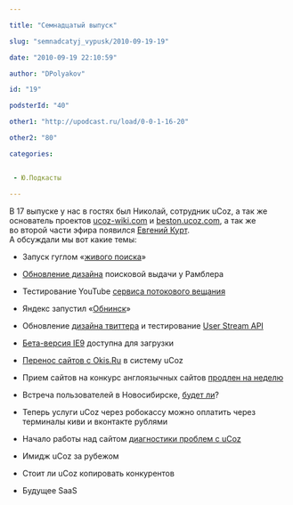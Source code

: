 ```yaml
---

title: "Семнадцатый выпуск"

slug: "semnadcatyj_vypusk/2010-09-19-19"

date: "2010-09-19 22:10:59"

author: "DPolyakov"

id: "19"

podsterId: "40"

other1: "http://upodcast.ru/load/0-0-1-16-20"

other2: "80"

categories:


 - Ю.Подкасты

---
```

В 17 выпуске у нас в гостях был Николай, сотрудник uCoz, а так же основатель проектов [ucoz-wiki.com](http://ucoz-wiki.com/ "http://ucoz-wiki.com/") и [beston.ucoz.com](http://beston.ucoz.com "http://beston.ucoz.com"), а так же во второй части эфира появился [Евгений Курт](http://twitter.com/e_kurt "http://twitter.com/e_kurt").  
А обсуждали мы вот какие темы:

*   Запуск гуглом «[живого поиска](http://www.google.com/instant/  "http://www.google.com/instant/ ")»
*   [Обновление дизайна](http://roem.ru/2010/09/10/rambler_noviy_serp/ "http://roem.ru/2010/09/10/rambler_noviy_serp/") поисковой выдачи у Рамблера
*   Тестирование YouTube [сервиса потокового вещания](http://mashable.com/2010/09/13/youtube-live-streaming/  "http://mashable.com/2010/09/13/youtube-live-streaming/ ")
*   Яндекс запустил «[Обнинск](http://www.seonews.ru/events/detail/121296.php "http://www.seonews.ru/events/detail/121296.php")»
*   Обновление [дизайна твиттера](http://twitter.com/newtwitter "http://twitter.com/newtwitter") и тестирование [User Stream API](http://internet.cnews.ru/news/top/index.shtml?2010/09/15/408758 "http://internet.cnews.ru/news/top/index.shtml?2010/09/15/408758")
*   [Бета-версия IE9](http://internet.cnews.ru/news/top/index.shtml?2010/09/16/408885 "http://internet.cnews.ru/news/top/index.shtml?2010/09/16/408885") доступна для загрузки

*   [Перенос сайтов с Okis.Ru](http://forum.ucoz.ru/forum/38-35178-1 "http://forum.ucoz.ru/forum/38-35178-1") в систему uCoz
*   Прием сайтов на конкурс англоязычных сайтов [продлен на неделю](http://win.ucoz.com/news/submission_of_applications_extended/2010-09-16-3 "http://win.ucoz.com/news/submission_of_applications_extended/2010-09-16-3")
*   Встреча пользователей в Новосибирске, [будет ли](http://forum.ucoz.ru/forum/2-35144-1  "http://forum.ucoz.ru/forum/2-35144-1 ")?
*   Теперь услуги uCoz через робокассу можно оплатить через терминалы киви и вконтакте рублями
*   Начало работы над сайтом [диагностики проблем с uCoz](http://diagnostics.ucoz.ru/ "http://diagnostics.ucoz.ru/")

*   Имидж uCoz за рубежом
*   Стоит ли uCoz копировать конкурентов
*   Будущее SaaS
